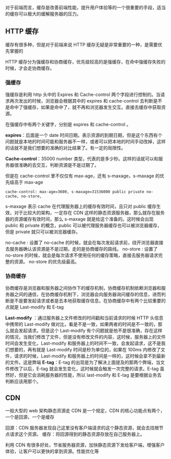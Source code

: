 对于前端而言，缓存是改善前端性能，提升用户体验等的一个很重要的手段，适当的缓存可以极大的缓解服务器的压力。

## HTTP 缓存

缓存有很多种，但是对于前端来说 HTTP 缓存无疑是非常重要的一种，是需要优先掌握的

HTTP 缓存分为强缓存和协商缓存，优先级较高的是强缓存，在命中强缓存失败的时候，才会走协商缓存。

### 强缓存

强缓存是利用 http 头中的 Expires 和 Cache-control 两个字段进行控制的。当请求再次发出的时候，浏览器会根据其中的 expires 和 cache-control 去判断是不是命中了强缓存，如果是命中了，就不再和浏览器发生交互。直接去缓存中获取资源。

在强缓存中有两个关键字，分别是 expires 和 cache-control 。

**expires**：后面是一个 date 时间日期。表示资源的到期日期，但是这个东西有个问题就是本地的时间可能和服务器不一样，或者可以把本地的时间手动改掉，这样的话就不是我们想要的准确的对比结果了。有一定的局限性。

**Cache-control**：35000 number 类型，代表的是多少秒。这样的话就可以和服务器很准确的去交互，判断资源是不是过期了。

但是在 cache-control 里不仅仅有 max-age，还有 s-maxage，s-maxage 的优先级高于 max-age

```
cache-control: max-age=3600, s-maxage=31536000 public private no-cache, no-store,
```

s-maxage 表示 cache 在代理服务器上的缓存有效时间，且只对 public 缓存生效，对于比较大的架构，一定存在 CDN 这样的静态资源服务器，那么就存在服务器的资源缓存有效时间，那么 s-maxage 就是给这个准备的。这时候会出现 public 和 private 的概念，public 可以被代理服务器缓存也可以被浏览器缓存，但是 private 就只可以被浏览器缓存。

no-cache : 设置了 no-cache 的时候，就会在每次发起请求前，绕开浏览器直接去服务器确认该资源是不是过期，走的是协商缓存的路线。
no-store : 设置了 no-store 的时候，就会是每次请求不使用任何的缓存策略，直接去服务器请求完整的资源。
no-store 的优先级最高。

### 协商缓存

协商缓存是浏览器和服务器之间协作下的缓存机制，协商缓存机制依赖浏览器和服务器之间的通信，在协商缓存机制下，浏览器会向服务器询问缓存的信息，进而判断是不是要发起请求或者是去本地获取缓存信息。在协商缓存中有两个比较重要的点就是 Last-modify 和 E-tag

**Last-modify** ：通过服务器上文件修改的时间戳和当前请求的时候 HTTP 头信息中携带的 Last-modify 做对比，看是不是一致，如果两者的时间是不一致的，那么就会发起请求。但是这个 Last-modify 有个问题就是他不是很准确，存在这样的情况，当我们修改了文件，但是没有修改文件的内容，这时候，服务器上的文件时间会发生变化，Last-modify 和服务器上的时间不一致，会发起请求，这不是我们想要的，再有就是 Last-modify 时间是秒为单位的，如果在 100ms 内修改了文件，请求的时候，Last-modify 和服务器上的时间是一样的，这时候会拿不到最新的文件。这是弊端
**E-tag**：E-tag 的出现是为了解决上面提及的那两个弊端，当文件修改了以后，E-tag 就会发生变化，这时候就会触发一次完整的请求。E-tag 虽然好，但是它会消耗服务器的性能，所以 last-modify 和 E-tag 是要根据业务去判断应该用那个。

## CDN

一般大型的 web 架构静态资源走 CDN 是一个规定，CDN 的核心功能点有两个，一个是回源，一个是缓存

回源：CDN 服务器发现自己这里没有客户端请求的这个静态资源，就会去找根节点请求这个资源。
缓存：将回源得到的静态资源存放在自己服务器上。

利用 CDN 有很多好处，节省服务器资源，加快静态资源下发给客户端，增强客户体验，让客户可以更快的拿到资源。性能优化等
